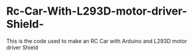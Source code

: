 # Rc-Car-With-L293D-motor-driver-Shield-
This is the code used to make an RC Car with Arduino and L293D motor driver Shield 
